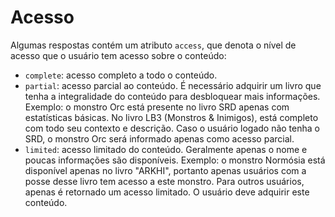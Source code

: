 Acesso
======

Algumas respostas contém um atributo `access`, que denota o nível de acesso que o usuário tem acesso sobre o conteúdo:

* `complete`: acesso completo a todo o conteúdo.
* `partial`: acesso parcial ao conteúdo. É necessário adquirir um livro que tenha a integralidade do conteúdo para desbloquear mais informações. Exemplo: o monstro Orc está presente no livro SRD apenas com estatísticas básicas. No livro LB3 (Monstros & Inimigos), está completo com todo seu contexto e descrição. Caso o usuário logado não tenha o SRD, o monstro Orc será informado apenas como acesso parcial.
* `limited`: acesso limitado do conteúdo. Geralmente apenas o nome e poucas informações são disponíveis. Exemplo: o monstro Normósia está disponível apenas no livro "ARKHI", portanto apenas usuários com a posse desse livro tem acesso a este monstro. Para outros usuários, apenas é retornado um acesso limitado. O usuário deve adquirir este conteúdo.
